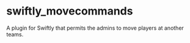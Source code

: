 # swiftly_movecommands
A plugin for Swiftly that permits the admins to move players at another teams.
